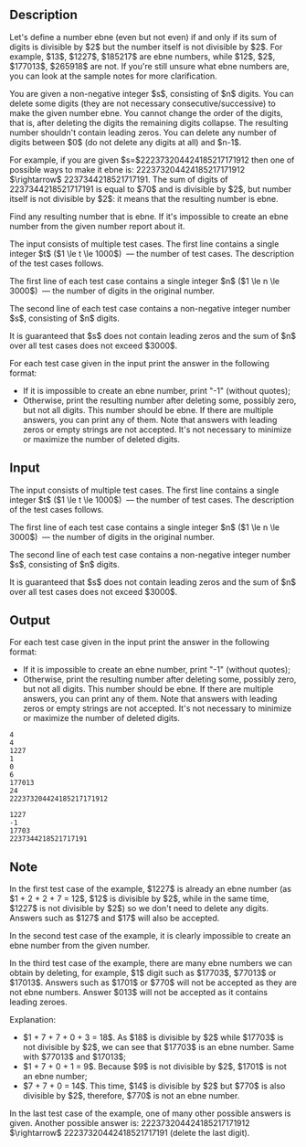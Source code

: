## Description

<div><p>Let's define a number <span class="tex-font-style-it">ebne (even but not even)</span> if and only if its sum of digits is divisible by $2$ but the number itself is not divisible by $2$. For example, $13$, $1227$, $185217$ are <span class="tex-font-style-it">ebne</span> numbers, while $12$, $2$, $177013$, $265918$ are not. If you're still unsure what <span class="tex-font-style-it">ebne</span> numbers are, you can look at the sample notes for more clarification.</p><p>You are given a non-negative integer $s$, consisting of $n$ digits. You can delete some digits (they are <span class="tex-font-style-bf">not</span> necessary consecutive/successive) to make the given number <span class="tex-font-style-it">ebne</span>. You cannot change the order of the digits, that is, after deleting the digits the remaining digits collapse. The resulting number shouldn't contain leading zeros. You can delete any number of digits between $0$ (do not delete any digits at all) and $n-1$.</p><p>For example, if you are given $s=$<span class="tex-font-style-tt">222373204424185217171912</span> then one of possible ways to make it <span class="tex-font-style-it">ebne</span> is: <span class="tex-font-style-tt"><span class="tex-font-style-bf"><span class="tex-font-style-striked">2</span></span>22373<span class="tex-font-style-bf"><span class="tex-font-style-striked">20</span></span>442<span class="tex-font-style-bf"><span class="tex-font-style-striked">4</span></span>18521717191<span class="tex-font-style-bf"><span class="tex-font-style-striked">2</span></span></span> $\rightarrow$ <span class="tex-font-style-tt">2237344218521717191</span>. The sum of digits of <span class="tex-font-style-tt">2237344218521717191</span> is equal to $70$ and is divisible by $2$, but number itself is not divisible by $2$: it means that the resulting number is <span class="tex-font-style-it">ebne</span>.</p><p>Find <span class="tex-font-style-bf">any</span> resulting number that is <span class="tex-font-style-it">ebne</span>. If it's impossible to create an <span class="tex-font-style-it">ebne</span> number from the given number report about it.</p></div><div class="input-specification"><p>The input consists of multiple test cases. The first line contains a single integer $t$ ($1 \le t \le 1000$) &nbsp;— the number of test cases. The description of the test cases follows.</p><p>The first line of each test case contains a single integer $n$ ($1 \le n \le 3000$) &nbsp;— the number of digits in the original number.</p><p>The second line of each test case contains a non-negative integer number $s$, consisting of $n$ digits.</p><p>It is guaranteed that $s$ does not contain leading zeros and the sum of $n$ over all test cases does not exceed $3000$.</p></div><div class="output-specification"><p>For each test case given in the input print the answer in the following format:</p><ul><li> If it is impossible to create an <span class="tex-font-style-it">ebne</span> number, print "<span class="tex-font-style-tt">-1</span>" (without quotes);</li><li> Otherwise, print the resulting number after deleting some, possibly zero, but not all digits. This number should be <span class="tex-font-style-it">ebne</span>. If there are multiple answers, you can print <span class="tex-font-style-bf">any</span> of them. Note that answers with leading zeros or empty strings are not accepted. <span class="tex-font-style-bf">It's not necessary to minimize or maximize the number of deleted digits</span>.</li></ul></div>

## Input

<p>The input consists of multiple test cases. The first line contains a single integer $t$ ($1 \le t \le 1000$) &nbsp;— the number of test cases. The description of the test cases follows.</p><p>The first line of each test case contains a single integer $n$ ($1 \le n \le 3000$) &nbsp;— the number of digits in the original number.</p><p>The second line of each test case contains a non-negative integer number $s$, consisting of $n$ digits.</p><p>It is guaranteed that $s$ does not contain leading zeros and the sum of $n$ over all test cases does not exceed $3000$.</p>

## Output

<p>For each test case given in the input print the answer in the following format:</p><ul><li> If it is impossible to create an <span class="tex-font-style-it">ebne</span> number, print "<span class="tex-font-style-tt">-1</span>" (without quotes);</li><li> Otherwise, print the resulting number after deleting some, possibly zero, but not all digits. This number should be <span class="tex-font-style-it">ebne</span>. If there are multiple answers, you can print <span class="tex-font-style-bf">any</span> of them. Note that answers with leading zeros or empty strings are not accepted. <span class="tex-font-style-bf">It's not necessary to minimize or maximize the number of deleted digits</span>.</li></ul>





```input1
4
4
1227
1
0
6
177013
24
222373204424185217171912
```




```output1
1227
-1
17703
2237344218521717191
```



## Note

<p>In the first test case of the example, $1227$ is already an <span class="tex-font-style-it">ebne</span> number (as $1 + 2 + 2 + 7 = 12$, $12$ is divisible by $2$, while in the same time, $1227$ is not divisible by $2$) so we don't need to delete any digits. Answers such as $127$ and $17$ will also be accepted.</p><p>In the second test case of the example, it is clearly impossible to create an <span class="tex-font-style-it">ebne</span> number from the given number.</p><p>In the third test case of the example, there are many <span class="tex-font-style-it">ebne</span> numbers we can obtain by deleting, for example, $1$ digit such as $17703$, $77013$ or $17013$. Answers such as $1701$ or $770$ will not be accepted as they are not <span class="tex-font-style-it">ebne</span> numbers. Answer $013$ will not be accepted as it contains leading zeroes.</p><p>Explanation:</p><ul><li> $1 + 7 + 7 + 0 + 3 = 18$. As $18$ is divisible by $2$ while $17703$ is not divisible by $2$, we can see that $17703$ is an <span class="tex-font-style-it">ebne</span> number. Same with $77013$ and $17013$;</li><li> $1 + 7 + 0 + 1 = 9$. Because $9$ is not divisible by $2$, $1701$ is not an <span class="tex-font-style-it">ebne</span> number;</li><li> $7 + 7 + 0 = 14$. This time, $14$ is divisible by $2$ but $770$ is also divisible by $2$, therefore, $770$ is not an <span class="tex-font-style-it">ebne</span> number.</li></ul><p>In the last test case of the example, one of many other possible answers is given. Another possible answer is: <span class="tex-font-style-tt">222373204424185217171912</span> $\rightarrow$ <span class="tex-font-style-tt">22237320442418521717191</span> (delete the last digit).</p>
